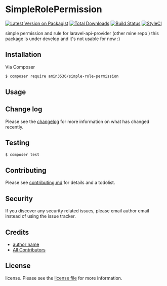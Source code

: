 # SimpleRolePermission

[![Latest Version on Packagist][ico-version]][link-packagist]
[![Total Downloads][ico-downloads]][link-downloads]
[![Build Status][ico-travis]][link-travis]
[![StyleCI][ico-styleci]][link-styleci]

simple permission and rule  for laravel-api-provider  (other mine repo ) 
this package is under develop and it's not usable for now :)  
## Installation

Via Composer

``` bash
$ composer require amin3536/simple-role-permission
```

## Usage

## Change log

Please see the [changelog](changelog.md) for more information on what has changed recently.

## Testing

``` bash
$ composer test
```

## Contributing

Please see [contributing.md](contributing.md) for details and a todolist.

## Security

If you discover any security related issues, please email author email instead of using the issue tracker.

## Credits

- [author name][link-author]
- [All Contributors][link-contributors]

## License

license. Please see the [license file](license.md) for more information.

[ico-version]: https://img.shields.io/packagist/v/amin3536/simple-role-permission.svg?style=flat-square
[ico-downloads]: https://img.shields.io/packagist/dt/amin3536/simple-role-permission.svg?style=flat-square
[ico-travis]: https://img.shields.io/travis/amin3536/simple-role-permission/master.svg?style=flat-square
[ico-styleci]: https://styleci.io/repos/12345678/shield

[link-packagist]: https://packagist.org/packages/amin3536/simple-role-permission
[link-downloads]: https://packagist.org/packages/amin3536/simple-role-permission
[link-travis]: https://travis-ci.org/amin3536/simple-role-permission
[link-styleci]: https://styleci.io/repos/12345678
[link-author]: https://github.com/amin3536
[link-contributors]: ../../contributors
